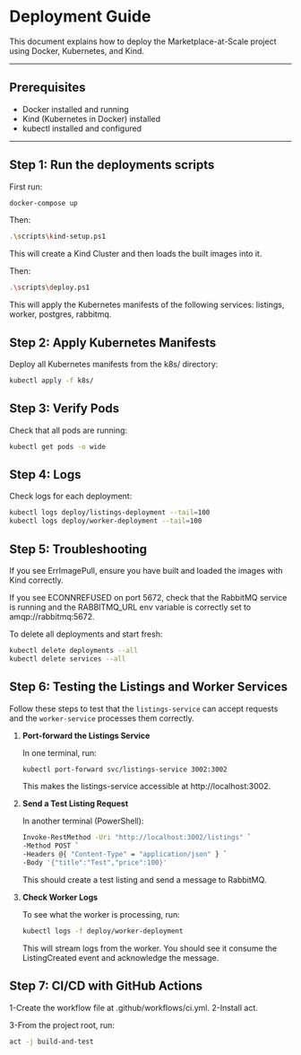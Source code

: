 # Deployment Guide

This document explains how to deploy the Marketplace-at-Scale project using Docker, Kubernetes, and Kind.

---

## Prerequisites

- Docker installed and running
- Kind (Kubernetes in Docker) installed
- kubectl installed and configured

---

## Step 1: Run the deployments scripts

First run:

```bash
docker-compose up 
```

Then:

```bash
.\scripts\kind-setup.ps1
```

This will create a Kind Cluster and then loads the built images into it.

Then:

```bash
.\scripts\deploy.ps1
```

This will apply the Kubernetes manifests of the following services: listings, worker, postgres, rabbitmq.

## Step 2: Apply Kubernetes Manifests

Deploy all Kubernetes manifests from the k8s/ directory:

```bash
kubectl apply -f k8s/
```

## Step 3: Verify Pods

Check that all pods are running:

```bash
kubectl get pods -o wide
```

## Step 4: Logs

Check logs for each deployment:

```bash
kubectl logs deploy/listings-deployment --tail=100
kubectl logs deploy/worker-deployment --tail=100
```

## Step 5: Troubleshooting

If you see ErrImagePull, ensure you have built and loaded the images with Kind correctly.

If you see ECONNREFUSED on port 5672, check that the RabbitMQ service is running and the RABBITMQ_URL env variable is correctly set to amqp://rabbitmq:5672.

To delete all deployments and start fresh:

```bash
kubectl delete deployments --all
kubectl delete services --all
```

## Step 6: Testing the Listings and Worker Services

Follow these steps to test that the `listings-service` can accept requests and the `worker-service` processes them correctly.

1. **Port-forward the Listings Service**

   In one terminal, run:

   ```bash
   kubectl port-forward svc/listings-service 3002:3002
   ```

   This makes the listings-service accessible at http://localhost:3002.

2. **Send a Test Listing Request**

    In another terminal (PowerShell):

    ```bash
    Invoke-RestMethod -Uri "http://localhost:3002/listings" `
    -Method POST `
    -Headers @{ "Content-Type" = "application/json" } `
    -Body '{"title":"Test","price":100}'
    ```
    
    This should create a test listing and send a message to RabbitMQ.

3. **Check Worker Logs**

    To see what the worker is processing, run:

    ```bash
    kubectl logs -f deploy/worker-deployment
    ```

    This will stream logs from the worker. You should see it consume the ListingCreated event and acknowledge the message.

## Step 7: CI/CD with GitHub Actions

1-Create the workflow file at .github/workflows/ci.yml.
2-Install act.

3-From the project root, run:

```bash
act -j build-and-test
```
